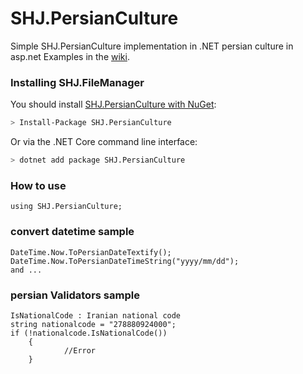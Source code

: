 SHJ.PersianCulture
=======

Simple SHJ.PersianCulture implementation in .NET persian culture  in asp.net
Examples in the [wiki](https://github.com/jabbekhaneh/SHJ.PersianCulture).

<!-- ### How do I get started? -->

### Installing SHJ.FileManager
You should install [SHJ.PersianCulture with NuGet](https://www.nuget.org/packages/SHJ.PersianCulture):

```bash
> Install-Package SHJ.PersianCulture
```

Or via the .NET Core command line interface:
   
```bash
> dotnet add package SHJ.PersianCulture
```
### How to use

```
using SHJ.PersianCulture;
```
### convert datetime sample
```
DateTime.Now.ToPersianDateTextify();
DateTime.Now.ToPersianDateTimeString("yyyy/mm/dd");
and ...
```

### persian Validators sample
```
IsNationalCode : Iranian national code
string nationalcode = "278880924000";
if (!nationalcode.IsNationalCode())
    {
            //Error 
    }
```

